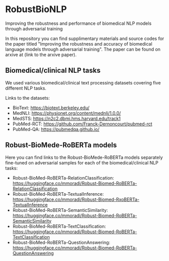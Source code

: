 # RobustBioNLP
Improving the robustness and performance of biomedical NLP models through adversarial training

In this repository you can find supplimentary materials and source codes for the paper titled "Improving the robustness and accuracy of biomedical language models through adversarial training". The paper can be found on arxive at (link to the arxive paper).

<h2>Biomedical/clinical NLP tasks</h2>
<p>We used various biomedical/clinical text processing datasets covering five different NLP tasks.</p>
<p>Links to the datasets:
<br>
  
- BioText: https://biotext.berkeley.edu/
- MedNLI: https://physionet.org/content/mednli/1.0.0/
- MedSTS: https://n2c2.dbmi.hms.harvard.edu/track1
- PubMed-RCT: https://github.com/Franck-Dernoncourt/pubmed-rct
- PubMed-QA: https://pubmedqa.github.io/</p>

<h2>Robust-BioMede-RoBERTa models</h2>
<p>Here you can find links to the Robust-BioMede-RoBERTa models separately fine-tuned on adversarial samples for each of the biomedical/clinical NLP tasks:
<br>
  
- Robust-BioMed-RoBERTa-RelationClassification: https://huggingface.co/mmoradi/Robust-Biomed-RoBERTa-RelationClassification
- Robust-BioMed-RoBERTa-TextualInference: https://huggingface.co/mmoradi/Robust-Biomed-RxoBERTa-TextualInference
- Robust-BioMed-RoBERTa-SemanticSimilarity: https://huggingface.co/mmoradi/Robust-Biomed-RoBERTa-SemanticSimilarity
- Robust-BioMed-RoBERTa-TextClassification: https://huggingface.co/mmoradi/Robust-Biomed-RoBERTa-TextClassification
- Robust-BioMed-RoBERTa-QuestionAnswering: https://huggingface.co/mmoradi/Robust-Biomed-RoBERTa-QuestionAnswering</p>
